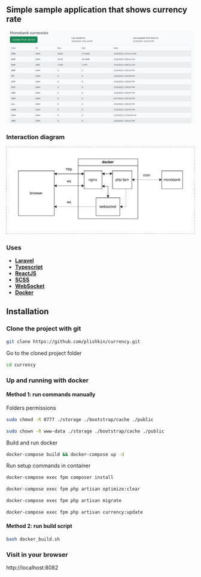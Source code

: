 ## Simple sample application that shows currency rate

![scrrenshot](https://raw.githubusercontent.com/plishkin/currency/main/screenshot.png)

### Interaction diagram

![diagram](https://raw.githubusercontent.com/plishkin/currency/main/diagram.svg)

### Uses

- **[Laravel](https://laravel.com/)**
- **[Typescript](https://www.typescriptlang.org/)**
- **[ReactJS](https://reactjs.org/)**
- **[SCSS](https://sass-lang.com/)**
- **[WebSocket](https://en.wikipedia.org/wiki/WebSocket)**
- **[Docker](https://www.docker.com/)**

## Installation

### Clone the project with git

```bash
git clone https://github.com/plishkin/currency.git
```

Go to the cloned project folder

```bash
cd currency
```

### Up and running with docker

#### Method 1: run commands manually

Folders permissions

```bash
sudo chmod -R 0777 ./storage ./bootstrap/cache ./public
```

```bash
sudo chown -R www-data ./storage ./bootstrap/cache ./public
```

Build and run docker

```bash
docker-compose build && docker-compose up -d
```

Run setup commands in container

```bash
docker-compose exec fpm composer install
```

```bash
docker-compose exec fpm php artisan optimize:clear
```

```bash
docker-compose exec fpm php artisan migrate
```

```bash
docker-compose exec fpm php artisan currency:update
```

#### Method 2: run build script 
```bash
bash docker_build.sh
```

### Visit in your browser

http://localhost:8082 
